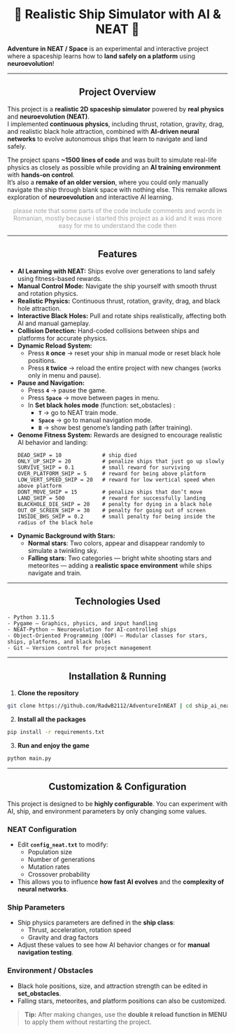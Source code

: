 # <center>🚀 Realistic Ship Simulator with AI & NEAT 🚀  </center> 

**Adventure in NEAT / Space** is an experimental and interactive project where a spaceship learns how to **land safely on a platform** using **neuroevolution**!

---
## <center> Project Overview </center>
This project is a **realistic 2D spaceship simulator** powered by **real physics** and **neuroevolution (NEAT)**.  
I implemented **continuous physics**, including thrust, rotation, gravity, drag, and realistic black hole attraction, combined with **AI-driven neural networks** to evolve autonomous ships that learn to navigate and land safely.  

The project spans **~1500 lines of code** and was built to simulate real-life physics as closely as possible while providing an **AI training environment** with **hands-on control**.  
It’s also a **remake of an older version**, where you could only manually navigate the ship through blank space with nothing else. This remake allows exploration of **neuroevolution** and interactive AI learning.

<html>
<center>
<span style="opacity: 0.4;">
 please note that some parts of the code include comments and words in Romanian, mostly because i started this project as a kid and it was more easy for me to understand the code then
</span>
</center>
</html>

---

## <center> Features  </center> 

- **AI Learning with NEAT:** Ships evolve over generations to land safely using fitness-based rewards.
- **Manual Control Mode:** Navigate the ship yourself with smooth thrust and rotation physics.
- **Realistic Physics:** Continuous thrust, rotation, gravity, drag, and black hole attraction.
- **Interactive Black Holes:** Pull and rotate ships realistically, affecting both AI and manual gameplay.
- **Collision Detection:** Hand-coded collisions between ships and platforms for accurate physics.
- **Dynamic Reload System:**  
  - Press **`R` once** → reset your ship in manual mode or reset black hole positions.  
  - Press **`R` twice** → reload the entire project with new changes (works only in menu and pause).
- **Pause and Navigation:**  
  - Press **`4`** → pause the game.  
  - Press **`Space`** → move between pages in menu.  
  - In **Set black holes mode** (function: set_obstacles) :  
    - **`T`** → go to NEAT train mode.  
    - **`Space`** → go to manual navigation mode.  
    - **`B`** → show best genome’s landing path (after training).
- **Genome Fitness System:** Rewards are designed to encourage realistic AI behavior and landing:
  ```text
  DEAD_SHIP = 10             # ship died
  ONLY_UP_SHIP = 20          # penalize ships that just go up slowly
  SURVIVE_SHIP = 0.1         # small reward for surviving
  OVER_PLATFORM_SHIP = 5     # reward for being above platform
  LOW_VERT_SPEED_SHIP = 20   # reward for low vertical speed when above platform
  DONT_MOVE_SHIP = 15        # penalize ships that don’t move
  LAND_SHIP = 500            # reward for successfully landing
  BLACKHOLE_DIE_SHIP = 20    # penalty for dying in a black hole
  OUT_OF_SCREEN_SHIP = 30    # penalty for going out of screen
  INSIDE_BHS_SHIP = 0.2      # small penalty for being inside the radius of the black hole 
- **Dynamic Background with Stars:**  
  - **Normal stars**: Two colors, appear and disappear randomly to simulate a twinkling sky.  
  - **Falling stars**: Two categories — bright white shooting stars and meteorites — adding a **realistic space environment** while ships navigate and train.  

---
## <center> Technologies Used </center>
  ```text
- Python 3.11.5 
- Pygame – Graphics, physics, and input handling
- NEAT-Python – Neuroevolution for AI-controlled ships
- Object-Oriented Programming (OOP) – Modular classes for stars, ships, platforms, and black holes
- Git – Version control for project management
```
---

## <center> Installation & Running </center>

1. **Clone the repository**
```bash
git clone https://github.com/RadwB2112/AdventureInNEAT | cd ship_ai_neat
```
2. **Install all the packages**
```bash
pip install -r requirements.txt
```
3. **Run and enjoy the game**
```bash
python main.py
```
---
## <center> Customization & Configuration </center>

This project is designed to be **highly configurable**. You can experiment with AI, ship, and environment parameters by only changing some values.

### NEAT Configuration
- Edit **`config_neat.txt`** to modify:
  - Population size
  - Number of generations
  - Mutation rates
  - Crossover probability
- This allows you to influence **how fast AI evolves** and the **complexity of neural networks**.

### Ship Parameters
- Ship physics parameters are defined in the **ship class**:
  - Thrust, acceleration, rotation speed
  - Gravity and drag factors
- Adjust these values to see how AI behavior changes or for **manual navigation testing**.

### Environment / Obstacles
- Black hole positions, size, and attraction strength can be edited in **set_obstacles**.
- Falling stars, meteorites, and platform positions can also be customized.

> **Tip:** After making changes, use the **double `R` reload function in MENU** to apply them without restarting the project.

